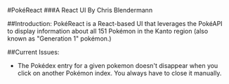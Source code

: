 #PokéReact
###A React UI
By Chris Blendermann

##Introduction: 
PokéReact is a React-based UI that leverages the PokéAPI to display information about all 151 Pokémon in the Kanto region (also known as "Generation 1" pokémon.)

##Current Issues:
- The Pokédex entry for a given pokemon doesn't disappear when you click on another Pokémon index.  You always have to close it manually.